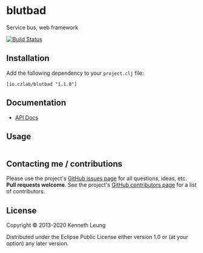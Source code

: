 blutbad
=======
Service bus, web framework

[![Build Status](https://travis-ci.org/llnek/blutbad.svg?branch=master)](https://travis-ci.org/llnek/blutbad)

## Installation

Add the following dependency to your `project.clj` file:

    [io.czlab/blutbad "1.1.0"]

## Documentation

* [API Docs](https://llnek.github.io/blutbad/)

## Usage

```clojure

```

## Contacting me / contributions

Please use the project's [GitHub issues page] for all questions, ideas, etc. **Pull requests welcome**. See the project's [GitHub contributors page] for a list of contributors.

## License

Copyright © 2013-2020 Kenneth Leung

Distributed under the Eclipse Public License either version 1.0 or (at
your option) any later version.

<!--- links (repos) -->
[CHANGELOG]: https://github.com/llnek/blutbad/releases
[GitHub issues page]: https://github.com/llnek/blutbad/issues
[GitHub contributors page]: https://github.com/llnek/blutbad/graphs/contributors



